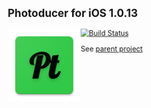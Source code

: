 ## Photoducer for iOS 1.0.13
<img style="float:left" src="icon.png" />

[![Build Status](https://travis-ci.org/GreenAppers/photoducer-ios.svg?branch=master)](https://travis-ci.org/GreenAppers/photoducer-ios)

See [parent project](https://github.com/GreenAppers/photoducer)
